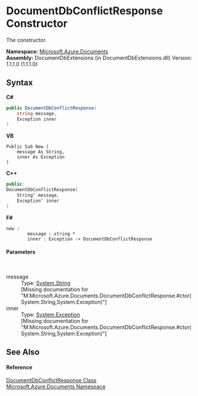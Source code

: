 # DocumentDbConflictResponse Constructor 
 

The constructor.

**Namespace:**&nbsp;<a href="856b2e23-9c8b-2618-f913-67d85d500616">Microsoft.Azure.Documents</a><br />**Assembly:**&nbsp;DocumentDbExtensions (in DocumentDbExtensions.dll) Version: 1.1.1.0 (1.1.1.0)

## Syntax

**C#**<br />
``` C#
public DocumentDbConflictResponse(
	string message,
	Exception inner
)
```

**VB**<br />
``` VB
Public Sub New ( 
	message As String,
	inner As Exception
)
```

**C++**<br />
``` C++
public:
DocumentDbConflictResponse(
	String^ message, 
	Exception^ inner
)
```

**F#**<br />
``` F#
new : 
        message : string * 
        inner : Exception -> DocumentDbConflictResponse
```


#### Parameters
&nbsp;<dl><dt>message</dt><dd>Type: <a href="http://msdn2.microsoft.com/en-us/library/s1wwdcbf" target="_blank">System.String</a><br />\[Missing <param name="message"/> documentation for "M:Microsoft.Azure.Documents.DocumentDbConflictResponse.#ctor(System.String,System.Exception)"\]</dd><dt>inner</dt><dd>Type: <a href="http://msdn2.microsoft.com/en-us/library/c18k6c59" target="_blank">System.Exception</a><br />\[Missing <param name="inner"/> documentation for "M:Microsoft.Azure.Documents.DocumentDbConflictResponse.#ctor(System.String,System.Exception)"\]</dd></dl>

## See Also


#### Reference
<a href="c066f336-d70a-4bf9-3733-c3735dce01d4">DocumentDbConflictResponse Class</a><br /><a href="856b2e23-9c8b-2618-f913-67d85d500616">Microsoft.Azure.Documents Namespace</a><br />